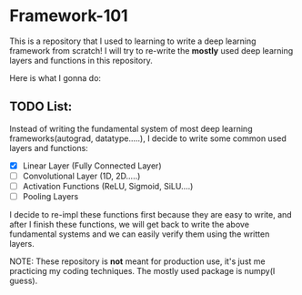 # Framework-101
This is a repository that I used to learning to write a deep learning framework from scratch! I will try to re-write the **mostly** used deep learning layers and functions in this repository.

Here is what I gonna do:

## TODO List:

Instead of writing the fundamental system of most deep learning frameworks(autograd, datatype.....), I decide to write some common used layers and functions:

* [x]  Linear Layer (Fully Connected Layer)
* [ ] Convolutional Layer (1D, 2D.....)
* [ ] Activation Functions (ReLU, Sigmoid, SiLU....)
* [ ] Pooling Layers

I decide to re-impl these functions first because they are easy to write, and after I finish these functions, we will get back to write the above fundamental systems and we can easily verify them using the written layers.












NOTE: These repository is **not** meant for production use, it's just me practicing my coding techniques. The mostly used package is numpy(I guess).
